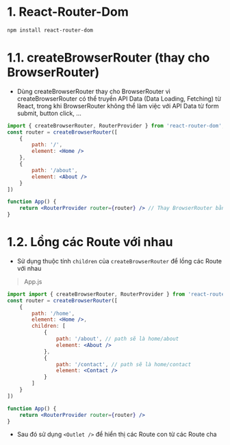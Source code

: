 # 1. React-Router-Dom
```bash
npm install react-router-dom
```
# 1.1. createBrowserRouter (thay cho BrowserRouter)
- Dùng createBrowserRouter thay cho BrowserRouter vì createBrowserRouter có thể truyền API Data (Data Loading, Fetching) từ React, trong khi BrowserRouter không thể làm việc với API Data từ form submit, button click, ...
```jsx
import { createBrowserRouter, RouterProvider } from 'react-router-dom';
const router = createBrowserRouter([
    {
        path: '/',
        element: <Home />
    },
    {
        path: '/about',
        element: <About />
    }
])

function App() {
    return <RouterProvider router={router} /> // Thay BrowserRouter bằng RouterProvider
}
```
# 1.2. Lồng các Route với nhau
- Sử dụng thuộc tính `children` của `createBrowserRouter` để lồng các Route với nhau
>App.js
```jsx
import import { createBrowserRouter, RouterProvider } from 'react-router-dom';
const router = createBrowserRouter([
    {
        path: '/home',
        element: <Home />,
        children: [
            {
                path: '/about', // path sẽ là home/about
                element: <About />
            },
            {
                path: '/contact', // path sẽ là home/contact
                element: <Contact />
            }
        ]
    }
])

function App() {
    return <RouterProvider router={router} />
}
```
- Sau đó sử dụng `<Outlet />` để hiển thị các Route con từ các Route cha